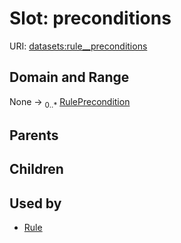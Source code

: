 
# Slot: preconditions




URI: [datasets:rule__preconditions](https://w3id.org/linkml/manifesto/rule__preconditions)


## Domain and Range

None &#8594;  <sub>0..\*</sub> [RulePrecondition](RulePrecondition.md)

## Parents


## Children


## Used by

 * [Rule](Rule.md)
